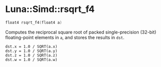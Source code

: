 # Luna::Simd::rsqrt_f4

```c++
float4 rsqrt_f4(float4 a)
```

Computes the reciprocal square root of packed single-precision (32-bit) floating-point elements in `a`, and stores the results in `dst`. 


```
dst.x = 1.0 / SQRT(a.x)
dst.y = 1.0 / SQRT(a.y)
dst.z = 1.0 / SQRT(a.z)
dst.w = 1.0 / SQRT(a.w)
```


